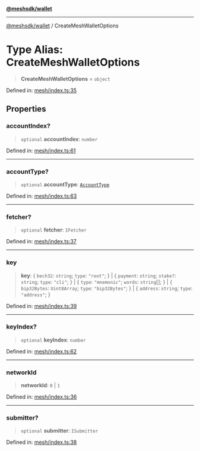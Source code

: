 [**@meshsdk/wallet**](../README.md)

***

[@meshsdk/wallet](../globals.md) / CreateMeshWalletOptions

# Type Alias: CreateMeshWalletOptions

> **CreateMeshWalletOptions** = `object`

Defined in: [mesh/index.ts:35](https://github.com/MeshJS/mesh/blob/1abde1553cbd7cf2cf4e40197fc0de9e4a7d0f49/packages/mesh-wallet/src/mesh/index.ts#L35)

## Properties

### accountIndex?

> `optional` **accountIndex**: `number`

Defined in: [mesh/index.ts:61](https://github.com/MeshJS/mesh/blob/1abde1553cbd7cf2cf4e40197fc0de9e4a7d0f49/packages/mesh-wallet/src/mesh/index.ts#L61)

***

### accountType?

> `optional` **accountType**: [`AccountType`](AccountType.md)

Defined in: [mesh/index.ts:63](https://github.com/MeshJS/mesh/blob/1abde1553cbd7cf2cf4e40197fc0de9e4a7d0f49/packages/mesh-wallet/src/mesh/index.ts#L63)

***

### fetcher?

> `optional` **fetcher**: `IFetcher`

Defined in: [mesh/index.ts:37](https://github.com/MeshJS/mesh/blob/1abde1553cbd7cf2cf4e40197fc0de9e4a7d0f49/packages/mesh-wallet/src/mesh/index.ts#L37)

***

### key

> **key**: \{ `bech32`: `string`; `type`: `"root"`; \} \| \{ `payment`: `string`; `stake?`: `string`; `type`: `"cli"`; \} \| \{ `type`: `"mnemonic"`; `words`: `string`[]; \} \| \{ `bip32Bytes`: `Uint8Array`; `type`: `"bip32Bytes"`; \} \| \{ `address`: `string`; `type`: `"address"`; \}

Defined in: [mesh/index.ts:39](https://github.com/MeshJS/mesh/blob/1abde1553cbd7cf2cf4e40197fc0de9e4a7d0f49/packages/mesh-wallet/src/mesh/index.ts#L39)

***

### keyIndex?

> `optional` **keyIndex**: `number`

Defined in: [mesh/index.ts:62](https://github.com/MeshJS/mesh/blob/1abde1553cbd7cf2cf4e40197fc0de9e4a7d0f49/packages/mesh-wallet/src/mesh/index.ts#L62)

***

### networkId

> **networkId**: `0` \| `1`

Defined in: [mesh/index.ts:36](https://github.com/MeshJS/mesh/blob/1abde1553cbd7cf2cf4e40197fc0de9e4a7d0f49/packages/mesh-wallet/src/mesh/index.ts#L36)

***

### submitter?

> `optional` **submitter**: `ISubmitter`

Defined in: [mesh/index.ts:38](https://github.com/MeshJS/mesh/blob/1abde1553cbd7cf2cf4e40197fc0de9e4a7d0f49/packages/mesh-wallet/src/mesh/index.ts#L38)
